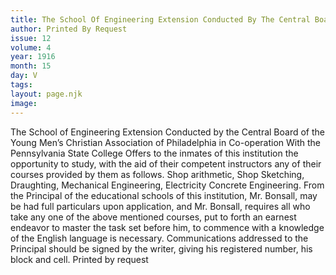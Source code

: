 ```yaml
---
title: The School Of Engineering Extension Conducted By The Central Board Of The Young Men’s Christian Association Of Philadelphia In Co-operation With The Pennsylvania State College
author: Printed By Request
issue: 12
volume: 4
year: 1916
month: 15
day: V
tags:
layout: page.njk
image:
---
```

The School of Engineering Extension Conducted by the Central Board of the Young Men’s Christian Association of Philadelphia in Co-operation With the Pennsylvania State College       Offers to the inmates of this institution the opportunity to study, with the aid of their competent instructors any of their courses provided by them as follows. Shop arithmetic, Shop Sketching, Draughting, Mechanical Engineering, Electricity Concrete Engineering.       From the Principal of the educational schools of this institution, Mr. Bonsall, may be had full particulars upon application, and Mr. Bonsall, requires all who take any one of the above mentioned courses, put to forth an earnest endeavor to master the task set before him, to commence with a knowledge of the English language is necessary.       Communications addressed to the Principal should be signed by the writer, giving his registered number, his block and cell.       Printed by request


